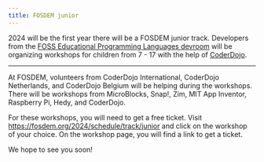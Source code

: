 ```yaml
---
title: FOSDEM junior
---
```


2024 will be the first year there will be a FOSDEM junior track. Developers from the [FOSS Educational Programming Languages devroom](https://fosdem.org/2024/schedule/track/educational/) will be organizing workshops for children from 7 - 17 with the help of [CoderDojo](https://coderdojo.com/).

---
 
At FOSDEM, volunteers from CoderDojo International, CoderDojo Netherlands, and CoderDojo Belgium will be helping during the workshops. There will be workshops from MicroBlocks, Snap!, Zim, MIT App Inventor, Raspberry Pi, Hedy, and CoderDojo.

For these workshops, you will need to get a free ticket. Visit https://fosdem.org/2024/schedule/track/junior and click on the workshop of your choice. On the workshop page, you will find a link to get a ticket.

We hope to see you soon! 
